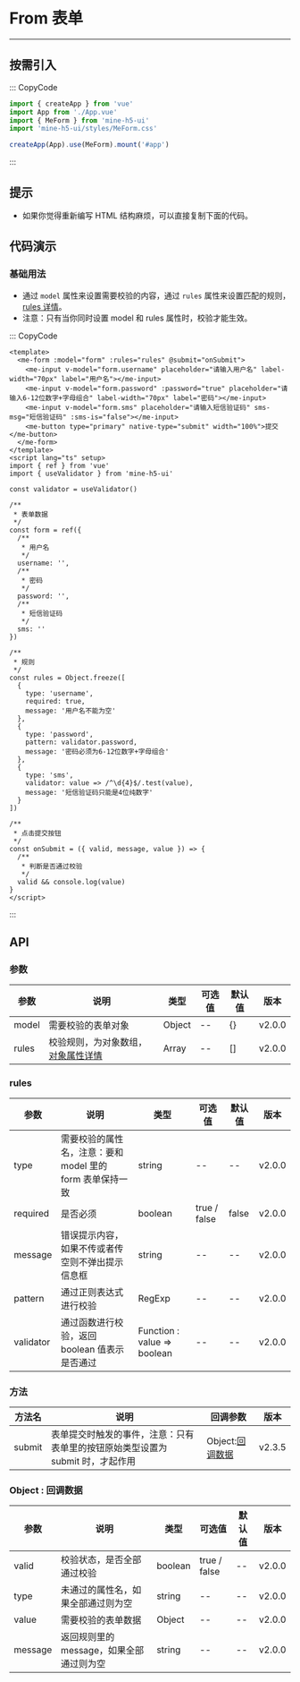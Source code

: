 # From 表单

---

## 按需引入

::: CopyCode

```js
import { createApp } from 'vue'
import App from './App.vue'
import { MeForm } from 'mine-h5-ui'
import 'mine-h5-ui/styles/MeForm.css'

createApp(App).use(MeForm).mount('#app')
```

:::

## 提示

- 如果你觉得重新编写 HTML 结构麻烦，可以直接复制下面的代码。

## 代码演示

### 基础用法

- 通过 `model` 属性来设置需要校验的内容，通过 `rules` 属性来设置匹配的规则，[rules 详情](#rules)。
- 注意：只有当你同时设置 model 和 rules 属性时，校验才能生效。

::: CopyCode

```vue
<template>
  <me-form :model="form" :rules="rules" @submit="onSubmit">
    <me-input v-model="form.username" placeholder="请输入用户名" label-width="70px" label="用户名"></me-input>
    <me-input v-model="form.password" :password="true" placeholder="请输入6-12位数字+字母组合" label-width="70px" label="密码"></me-input>
    <me-input v-model="form.sms" placeholder="请输入短信验证码" sms-msg="短信验证码" :sms-is="false"></me-input>
    <me-button type="primary" native-type="submit" width="100%">提交</me-button>
  </me-form>
</template>
<script lang="ts" setup>
import { ref } from 'vue'
import { useValidator } from 'mine-h5-ui'

const validator = useValidator()

/**
 * 表单数据
 */
const form = ref({
  /**
   * 用户名
   */
  username: '',
  /**
   * 密码
   */
  password: '',
  /**
   * 短信验证码
   */
  sms: ''
})

/**
 * 规则
 */
const rules = Object.freeze([
  {
    type: 'username',
    required: true,
    message: '用户名不能为空'
  },
  {
    type: 'password',
    pattern: validator.password,
    message: '密码必须为6-12位数字+字母组合'
  },
  {
    type: 'sms',
    validator: value => /^\d{4}$/.test(value),
    message: '短信验证码只能是4位纯数字'
  }
])

/**
 * 点击提交按钮
 */
const onSubmit = ({ valid, message, value }) => {
  /**
   * 判断是否通过校验
   */
  valid && console.log(value)
}
</script>
```

:::

## API

### 参数

| 参数  | 说明                                         | 类型   | 可选值 | 默认值 | 版本   |
| ----- | -------------------------------------------- | ------ | ------ | ------ | ------ |
| model | 需要校验的表单对象                           | Object | --     | {}     | v2.0.0 |
| rules | 校验规则，为对象数组，[对象属性详情](#rules) | Array  | --     | []     | v2.0.0 |

<h3 id="rules">rules</h3>

| 参数      | 说明                                                      | 类型                        | 可选值       | 默认值 | 版本   |
| --------- | --------------------------------------------------------- | --------------------------- | ------------ | ------ | ------ |
| type      | 需要校验的属性名，注意：要和 model 里的 form 表单保持一致 | string                      | --           | --     | v2.0.0 |
| required  | 是否必须                                                  | boolean                     | true / false | false  | v2.0.0 |
| message   | 错误提示内容，如果不传或者传空则不弹出提示信息框          | string                      | --           | --     | v2.0.0 |
| pattern   | 通过正则表达式进行校验                                    | RegExp                      | --           | --     | v2.0.0 |
| validator | 通过函数进行校验，返回 boolean 值表示是否通过             | Function : value => boolean | --           | --     | v2.0.0 |

### 方法

| 方法名 | 说明                                                                           | 回调参数                         | 版本   |
| ------ | ------------------------------------------------------------------------------ | -------------------------------- | ------ |
| submit | 表单提交时触发的事件，注意：只有表单里的按钮原始类型设置为 submit 时，才起作用 | Object:[回调数据](#callbackData) | v2.3.5 |

<h3 id="callbackData">Object : 回调数据</h3>

| 参数    | 说明                                     | 类型    | 可选值       | 默认值 | 版本   |
| ------- | ---------------------------------------- | ------- | ------------ | ------ | ------ |
| valid   | 校验状态，是否全部通过校验               | boolean | true / false | --     | v2.0.0 |
| type    | 未通过的属性名，如果全部通过则为空       | string  | --           | --     | v2.0.0 |
| value   | 需要校验的表单数据                       | Object  | --           | --     | v2.0.0 |
| message | 返回规则里的 message，如果全部通过则为空 | string  | --           | --     | v2.0.0 |
